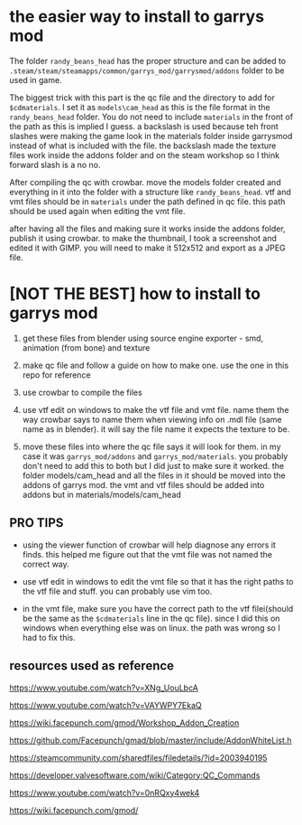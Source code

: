 # the easier way to install to garrys mod

The folder ```randy_beans_head``` has the proper structure and can be added to ```.steam/steam/steamapps/common/garrys_mod/garrysmod/addons``` folder to be used in game.

The biggest trick with this part is the qc file and the directory to add for ```$cdmaterials```. I set it as ```models\cam_head``` as this is the file format in the ```randy_beans_head``` folder. You do not need to include ```materials``` in the front of the path as this is implied I guess. a backslash is used because teh front slashes were making the game look in the materials folder inside garrysmod instead of what is included with the file. the backslash made the texture files work inside the addons folder and on the steam workshop so I think forward slash is a no no.

After compiling the qc with crowbar. move the models folder created and everything in it into the folder with a structure like ```randy_beans_head```. vtf and vmt files should be in ```materials``` under the path defined in qc file. this path should be used again when editing the vmt file.

after having all the files and making sure it works inside the addons folder, publish it using crowbar. to make the thumbnail, I took a screenshot and edited it with GIMP. you will need to make it 512x512 and export as a JPEG file.



# [NOT THE BEST] how to install to garrys mod

1. get these files from blender using source engine exporter -  smd, animation (from bone) and texture 

2. make qc file and follow a guide on how to make one. use the one in this repo for reference 

3. use crowbar to compile the files

4. use vtf edit on windows to make the vtf file and vmt file. name them the way crowbar says to name them when viewing info on .mdl file (same name as in blender). it will say the file name it expects the texture to be.

5. move these files into where the qc file says it will look for them. in my case it was ```garrys_mod/addons``` and ```garrys_mod/materials```. you probably don't need to add this to both but I did just to make sure it worked. the folder models/cam_head and all the files in it should be moved into the addons of garrys mod. the vmt and vtf files should be added into addons but in materials/models/cam_head

## PRO TIPS 

- using the viewer function of crowbar will help diagnose any errors it finds. this helped me figure out that the vmt file was not named the correct way.

- use vtf edit in windows to edit the vmt file so that it has the right paths to the vtf file and stuff. you can probably use vim too.

- in the vmt file, make sure you have the correct path to the vtf filei(should be the same as the ```$cdmaterials``` line in the qc file). since I did this on windows when everything else was on linux. the path was wrong so I had to fix this.


## resources used as reference

https://www.youtube.com/watch?v=XNg_UouLbcA

https://www.youtube.com/watch?v=VAYWPY7EkaQ

https://wiki.facepunch.com/gmod/Workshop_Addon_Creation

https://github.com/Facepunch/gmad/blob/master/include/AddonWhiteList.h

https://steamcommunity.com/sharedfiles/filedetails/?id=2003940195

https://developer.valvesoftware.com/wiki/Category:QC_Commands

https://www.youtube.com/watch?v=0nRQxy4wek4

https://wiki.facepunch.com/gmod/
